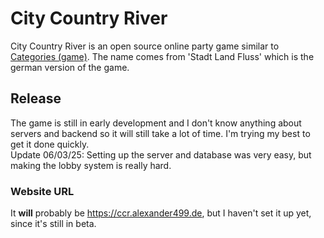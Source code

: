 # City Country River
City Country River is an open source online party game similar to [Categories (game)](https://en.wikipedia.org/wiki/Categories_(game)). The name comes from 'Stadt Land Fluss' which is the german version of the game.

## Release

The game is still in early development and I don't know anything about servers and backend so it will still take a lot of time. I'm trying my best to get it done quickly. <br> Update 06/03/25: Setting up the server and database was very easy, but making the lobby system is really hard.

### Website URL
It **will** probably be https://ccr.alexander499.de, but I haven't set it up yet, since it's still in beta.
